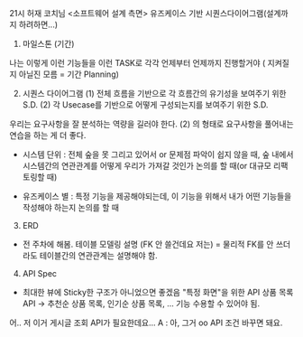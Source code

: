 21시 허재 코치님
<소프트웨어 설계 측면>
유즈케이스 기반 시퀀스다이어그램(설계까지 하려하면...)

1. 마일스톤 (기간)

나는 이렇게 이런 기능들을 이런 TASK로 각각 언제부터 언제까지 진행할거야 ( 지켜질 지 아닐진 모름 = 기간 Planning)

2. 시퀀스 다이어그램
   (1) 전체 흐름을 기반으로 각 흐름간의 유기성을 보여주기 위한 S.D.
   (2) 각 Usecase를 기반으로 어떻게 구성되는지를 보여주기 위한 S.D.

우리는 요구사항을 잘 분석하는 역량을 길러야 한다.
(2) 의 형태로 요구사항을 풀어내는 연습을 하는 게 더 좋다.

- 시스템 단위 : 전체 숲을 못 그리고 있어서 or 문제점 파악이 쉽지 않을 때,
  숲 내에서 시스템간의 연관관계를 어떻게 우리가 가져갈 것인가 논의를 할 때(or 대규모 리팩토링할 때)

- 유즈케이스 별 : 특정 기능을 제공해야되는데, 이 기능을 위해서 내가 어떤 기능들을 작성해야 하는지 논의를 할 때

3. ERD

- 전 주차에 해봄. 테이블 모델링 설명
  (FK 안 쓸건데요 저는) = 물리적 FK를 안 쓰더라도 테이블간의 연관관계는 설명해야 함.

4. API Spec

- 최대한 뷰에 Sticky한 구조가 아니었으면 좋겠음
  "특정 화면"을 위한 API
  상품 목록 API -> 추천순 상품 목록, 인기순 상품 목록, ... 기능 수용할 수 있어야 됨.

어.. 저 이거 게시글 조회 API가 필요한데요...
A : 아, 그거 oo API 조건 바꾸면 돼요.
